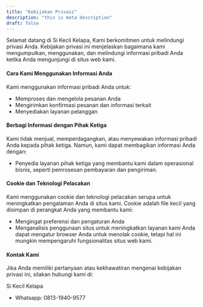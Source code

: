 ```yaml
---
title: "Kebijakan Privasi"
description: "this is meta description"
draft: false
---
```


Selamat datang di Si Kecil Kelapa, Kami berkomitmen untuk melindungi privasi Anda. Kebijakan privasi ini menjelaskan bagaimana kami mengumpulkan, menggunakan, dan melindungi informasi pribadi Anda ketika Anda mengunjungi di situs web kami.

#### Cara Kami Menggunakan Informasi Anda

Kami menggunakan informasi pribadi Anda untuk:
- Memproses dan mengelola pesanan Anda
- Mengirimkan konfirmasi pesanan dan informasi terkait
- Menyediakan layanan pelanggan

#### Berbagi Informasi dengan Pihak Ketiga

Kami tidak menjual, memperdagangkan, atau menyewakan informasi pribadi Anda kepada pihak ketiga. Namun, kami dapat membagikan informasi Anda dengan:
- Penyedia layanan pihak ketiga yang membantu kami dalam operasional bisnis, seperti pemrosesan pembayaran dan pengiriman.

#### Cookie dan Teknologi Pelacakan

Kami menggunakan cookie dan teknologi pelacakan serupa untuk meningkatkan pengalaman Anda di situs kami. Cookie adalah file kecil yang disimpan di perangkat Anda yang membantu kami:
- Mengingat preferensi dan pengaturan Anda
- Menganalisis penggunaan situs untuk meningkatkan layanan kami
Anda dapat mengatur browser Anda untuk menolak cookie, tetapi hal ini mungkin mempengaruhi fungsionalitas situs web kami.

#### Kontak Kami
Jika Anda memiliki pertanyaan atau kekhawatiran mengenai kebijakan privasi ini, silakan hubungi kami di:

Si Kecil Kelapa
- Whatsapp: 0813-1940-9577
